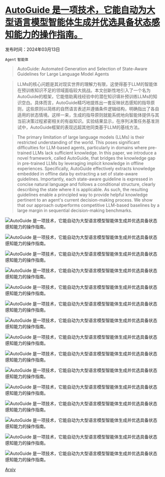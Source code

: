 # [AutoGuide 是一项技术，它能自动为大型语言模型智能体生成并优选具备状态感知能力的操作指南。](https://arxiv.org/abs/2403.08978)

发布时间：2024年03月13日

`Agent` `智能体`

> AutoGuide: Automated Generation and Selection of State-Aware Guidelines for Large Language Model Agents

> LLMs的核心问题是其对现实世界的理解力有限，这使得基于LLM的智能体在预训练知识不足的领域面临较大挑战。本文创新性地引入了一个名为AutoGuide的框架，它能借助离线经验中的潜在知识填补预训练LLMs的知识空白。具体而言，AutoGuide精巧地提炼出一套反映状态感知的指导原则，这些原则以简练的自然语言表述并遵循条件逻辑结构，明确指出了各自适用的状态情境。这样一来，生成的指导原则就能系统地向智能体提供与其当前决策过程紧密相关的有益知识。实验结果显示，在序列决策任务基准测试中，AutoGuide框架的表现远超其他同类基于LLM的基线方法。

> The primary limitation of large language models (LLMs) is their restricted understanding of the world. This poses significant difficulties for LLM-based agents, particularly in domains where pre-trained LLMs lack sufficient knowledge. In this paper, we introduce a novel framework, called AutoGuide, that bridges the knowledge gap in pre-trained LLMs by leveraging implicit knowledge in offline experiences. Specifically, AutoGuide effectively extracts knowledge embedded in offline data by extracting a set of state-aware guidelines. Importantly, each state-aware guideline is expressed in concise natural language and follows a conditional structure, clearly describing the state where it is applicable. As such, the resulting guidelines enable a principled way to provide helpful knowledge pertinent to an agent's current decision-making process. We show that our approach outperforms competitive LLM-based baselines by a large margin in sequential decision-making benchmarks.

![AutoGuide 是一项技术，它能自动为大型语言模型智能体生成并优选具备状态感知能力的操作指南。](../../../paper_images/2403.08978/x1.png)

![AutoGuide 是一项技术，它能自动为大型语言模型智能体生成并优选具备状态感知能力的操作指南。](../../../paper_images/2403.08978/x2.png)

![AutoGuide 是一项技术，它能自动为大型语言模型智能体生成并优选具备状态感知能力的操作指南。](../../../paper_images/2403.08978/x3.png)

![AutoGuide 是一项技术，它能自动为大型语言模型智能体生成并优选具备状态感知能力的操作指南。](../../../paper_images/2403.08978/x4.png)

![AutoGuide 是一项技术，它能自动为大型语言模型智能体生成并优选具备状态感知能力的操作指南。](../../../paper_images/2403.08978/x5.png)

![AutoGuide 是一项技术，它能自动为大型语言模型智能体生成并优选具备状态感知能力的操作指南。](../../../paper_images/2403.08978/x6.png)

![AutoGuide 是一项技术，它能自动为大型语言模型智能体生成并优选具备状态感知能力的操作指南。](../../../paper_images/2403.08978/x7.png)

![AutoGuide 是一项技术，它能自动为大型语言模型智能体生成并优选具备状态感知能力的操作指南。](../../../paper_images/2403.08978/x8.png)

![AutoGuide 是一项技术，它能自动为大型语言模型智能体生成并优选具备状态感知能力的操作指南。](../../../paper_images/2403.08978/x9.png)

![AutoGuide 是一项技术，它能自动为大型语言模型智能体生成并优选具备状态感知能力的操作指南。](../../../paper_images/2403.08978/x10.png)

![AutoGuide 是一项技术，它能自动为大型语言模型智能体生成并优选具备状态感知能力的操作指南。](../../../paper_images/2403.08978/x11.png)

![AutoGuide 是一项技术，它能自动为大型语言模型智能体生成并优选具备状态感知能力的操作指南。](../../../paper_images/2403.08978/x12.png)

![AutoGuide 是一项技术，它能自动为大型语言模型智能体生成并优选具备状态感知能力的操作指南。](../../../paper_images/2403.08978/x13.png)

![AutoGuide 是一项技术，它能自动为大型语言模型智能体生成并优选具备状态感知能力的操作指南。](../../../paper_images/2403.08978/x14.png)

![AutoGuide 是一项技术，它能自动为大型语言模型智能体生成并优选具备状态感知能力的操作指南。](../../../paper_images/2403.08978/x15.png)

[Arxiv](https://arxiv.org/abs/2403.08978)